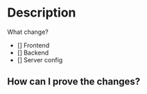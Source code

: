 # Description
What change?
- [] Frontend
- [] Backend
- [] Server config
## How can I prove the changes?
